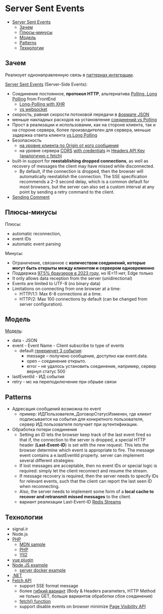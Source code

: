 # Server Sent Events

- [Server Sent Events](#server-sent-events)
	- [Зачем](#зачем)
	- [Плюсы-минусы](#плюсы-минусы)
	- [Модель](#модель)
	- [Patterns](#patterns)
	- [Технологии](#технологии)

## Зачем

Реализует однонаправленную связь в [паттернах интеграции](../../arch/pattern/pattern.integration.md).

[Server Sent Events](https://learn.javascript.ru/server-sent-events) (Server-Side Events):

- Соединение постоянное, __протокол HTTP__, альтернатива [Polling, Long Polling](https://web.dev/eventsource-basics/) from FrontEnd
	- [Long-Polling with XHR](https://www.oreilly.com/library/view/high-performance-browser/9781449344757/ch15.html)
	- [vs websocket](https://github.com/GoogleChrome/web.dev/blob/main/src/site/content/en/blog/eventsource-basics/index.md?#server-sent-events-vs-websockets)
- скорость, равная скорости потоковой передачи в [формате JSON](https://aengel.medium.com/server-sent-events-vs-json-stream-3a9f472120a4)
- меньше накладных расходов на установление [соединений vs Polling](https://stackoverflow.com/questions/9397528/server-sent-events-vs-polling)
- Прост в реализации и использовании, как на стороне клиента, так и на стороне сервера, более производителен для сервера, меньше задержка ответа клиента [vs Long Polling](https://www.turtle-techies.com/long-polling-vs-server-sent-events/)
- Безопасность 
	- [на уровне клиента по Origin от кого сообщения](https://web.dev/eventsource-basics/#a-word-on-security)
  - на уровне сервера [CORS](cors.md) [with сredentials](https://developer.mozilla.org/en-US/docs/Web/API/Server-sent_events/Using_server-sent_events) in [Headers API Key (аналогично с fetch)](https://learn.javascript.ru/fetch-crossorigin#neprostye-zaprosy)
- built-in support for __reestablishing dropped connections__, as well as recovery of messages the client may have missed while disconnected.
  - By default, if the connection is dropped, then the browser will automatically reestablish the connection. The SSE specification recommends a 2–3 second delay, which is a common default for most browsers, but the server can also set a custom interval at any point by sending a retry command to the client.
- [Sending Comment](https://bigboxcode.com/server-sent-events-sse)

## Плюсы-минусы

Плюсы:

- automatic reconnection,
- event IDs
- automatic event parsing

Минусы:

- Ограничение, связанное с __количеством соединений, которые могут быть открыты между клиентом и сервером одновременно__
- Поддержка [97,5% браузеров в 2023 году](https://caniuse.com/eventsource), но IE<11 нет, Edge только
- It only allows data reception from the server (unidirectional)
- Events are limited to UTF-8 (no binary data)
- Limitations on connecting from one browser at a time:
	- HTTP/1.1: Max 6-8 connections at a time.
	- HTTP/2: Max 100 connections by default (can be changed from server configuration).

## Модель

[Модель](https://learn.javascript.ru/server-sent-events#format-otveta-servera):

- data - JSON
- event - Event Name - Client subscribe to type of events
	- default [генерирует 3 события](https://learn.javascript.ru/server-sent-events#tipy-sobytiy):
		- message – получено сообщение, доступно как event.data.
		- open – соединение открыто.
		- error – не удалось установить соединение, например, сервер вернул статус 500
- lastEventId - ИД события
- retry - мс на переподключение при обрыве связи

## Patterns

- Адресация сообщений возможна по event
  - пример: ИДПользователя_ДоговорСтатусИзменен, где клиент подписывается на события для конкретного пользователя, сервер ИД пользователя получает при аутентификации.
- Обработка потери соединения
  - Setting an ID lets the browser keep track of the last event fired so that if, the connection to the server is dropped, a special HTTP header (__Last-Event-ID__) is set with the new request. This lets the browser determine which event is appropriate to fire. The message event contains a e.lastEventId property.
server can implement several different strategies:
  - If lost messages are acceptable, then no event IDs or special logic is required: simply let the client reconnect and resume the stream.
  - If message recovery is required, then the server needs to specify IDs for relevant events, such that the client can report the last seen ID when reconnecting.
  - Also, the server needs to implement some form of a __local cache to recover and retransmit missed messages__ to the client.
  - вариант реализации Last-Event-ID [Redis Streams](https://redis.io/docs/data-types/streams/)

## Технологии

- signal.ir
- Node.js
- [PHP](https://web.dev/eventsource-basics/#server-examples)
	- [MDN sample](https://github.com/mdn/dom-examples/tree/main/server-sent-events)
    - [PHP](https://bigboxcode.com/php-server-sent-events-sse)
	- [YII2](https://github.com/odannyc/yii2-sse)
- [vue plugin](https://github.com/tserkov/vue-sse)
- [Node JS example](https://web.dev/eventsource-basics/#server-examples)
	- [server docker example](https://bigboxcode.com/nodejs-server-sent-events-sse)
- [.NET](https://www.tpeczek.com/2017/02/server-sent-events-sse-support-for.html)
- [Fetch API](https://github.com/Azure/fetch-event-source)
	- support SSE format message
	- более [гибкий вариант](https://blog.logrocket.com/using-fetch-event-source-server-sent-events-react/) (Body & Headers parameters, HTTP Method не только GET, больше вариантов обработки сбоя соединения)
	- [fetch() function](https://developer.mozilla.org/en-US/docs/Web/API/fetch)
	- support disable events on browser minimize [Page Visibility API](https://developer.mozilla.org/en-US/docs/Web/API/Page_Visibility_API)